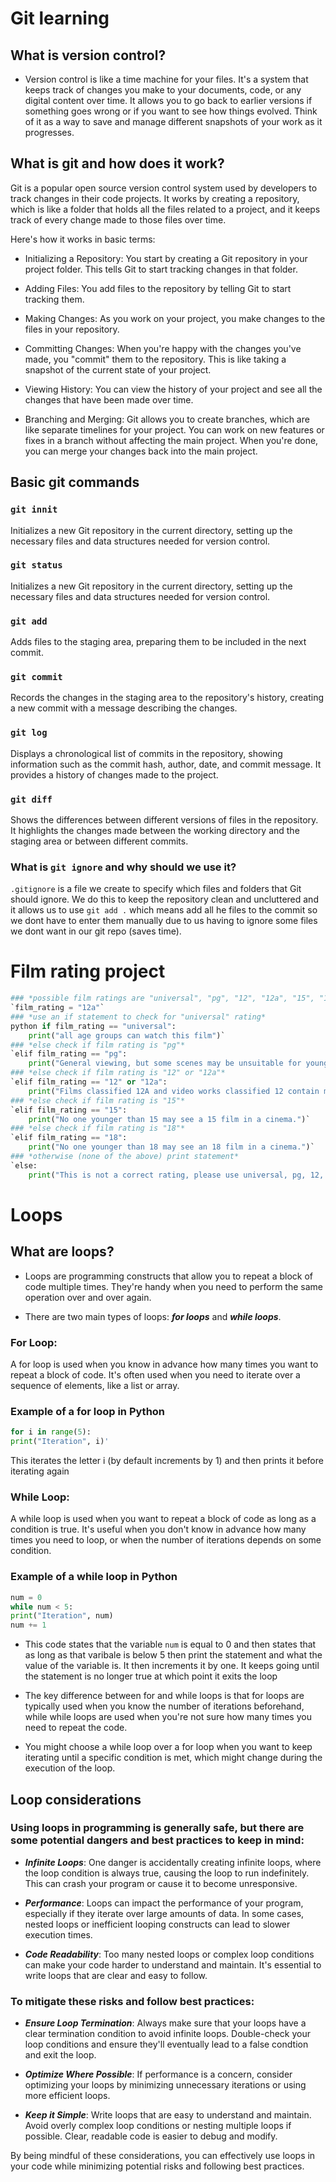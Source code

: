 # Git learning
## What is version control?
- Version control is like a time machine for your files. It's a system that keeps track of changes you make to your documents, code, or any digital content over time. It allows you to go back to earlier versions if something goes wrong or if you want to see how things evolved. Think of it as a way to save and manage different snapshots of your work as it progresses.

## What is git and how does it work?
Git is a popular open source version control system used by developers to track changes in their code projects. It works by creating a repository, which is like a folder that holds all the files related to a project, and it keeps track of every change made to those files over time.

Here's how it works in basic terms:

- Initializing a Repository: You start by creating a Git repository in your project folder. This tells Git to start tracking changes in that folder.

- Adding Files: You add files to the repository by telling Git to start tracking them.

- Making Changes: As you work on your project, you make changes to the files in your repository.

- Committing Changes: When you're happy with the changes you've made, you "commit" them to the repository. This is like taking a snapshot of the current state of your project.

- Viewing History: You can view the history of your project and see all the changes that have been made over time.

- Branching and Merging: Git allows you to create branches, which are like separate timelines for your project. You can work on new features or fixes in a branch without affecting the main project. When you're done, you can merge your changes back into the main project.

## Basic git commands
### `git innit`
Initializes a new Git repository in the current directory, setting up the necessary files and data structures needed for version control.

### `git status`
Initializes a new Git repository in the current directory, setting up the necessary files and data structures needed for version control.

### `git add`
Adds files to the staging area, preparing them to be included in the next commit.

### `git commit`
Records the changes in the staging area to the repository's history, creating a new commit with a message describing the changes.

### `git log`
Displays a chronological list of commits in the repository, showing information such as the commit hash, author, date, and commit message. It provides a history of changes made to the project.

### `git diff`
Shows the differences between different versions of files in the repository. It highlights the changes made between the working directory and the staging area or between different commits.

### What is `git ignore` and why should we use it?
 `.gitignore` is a file we create to specify which files and folders that Git should ignore. We do this to keep the repository clean and uncluttered and it allows us to use `git add .` which means add all he files to the commit so we dont have to enter them manually due to us having to ignore some files we dont want in our git repo (saves time). 

# Film rating project
```python
### *possible film ratings are "universal", "pg", "12", "12a", "15", "18"*
`film_rating = "12a"`
### *use an if statement to check for "universal" rating*
python if film_rating == "universal":
    print("all age groups can watch this film")`
### *else check if film rating is "pg"*
`elif film_rating == "pg":
    print("General viewing, but some scenes may be unsuitable for young children.")`
### *else check if film rating is "12" or "12a"*
`elif film_rating == "12" or "12a":
    print("Films classified 12A and video works classified 12 contain material that is not generally suitable for children aged under 12. No one younger than 12 may see a 12A film in a cinema unless accompanied by an adult.")`
### *else check if film rating is "15"*
`elif film_rating == "15":
    print("No one younger than 15 may see a 15 film in a cinema.")`
### *else check if film rating is "18"*
`elif film_rating == "18":
    print("No one younger than 18 may see an 18 film in a cinema.")`
### *otherwise (none of the above) print statement*
`else:
    print("This is not a correct rating, please use universal, pg, 12, 12a, 15, 18")`
```
# Loops
## What are loops?

- Loops are programming constructs that allow you to repeat a block of code multiple times. They're handy when you need to perform the same operation over and over again.

- There are two main types of loops: ***for loops*** and ***while loops***.

### **For Loop:**
A for loop is used when you know in advance how many times you want to repeat a block of code. It's often used when you need to iterate over a sequence of elements, like a list or array.

### Example of a for loop in Python
```python    
for i in range(5): 
print("Iteration", i)'
```    
This iterates the letter i (by default increments by 1) and then prints it before iterating again

### **While Loop:** 
A while loop is used when you want to repeat a block of code as long as a condition is true. It's useful when you don't know in advance how many times you need to loop, or when the number of iterations depends on some condition.

### Example of a while loop in Python
 ```python
num = 0
while num < 5:
print("Iteration", num)
num += 1
```
- This code states that the variable `num` is equal to 0 and then states that as long as that varibale is below 5 then print the statement and what the value of the variable is. It then increments it by one. It keeps going until the statement is no longer true at which point it exits the loop

- The key difference between for and while loops is that for loops are typically used when you know the number of iterations beforehand, while while loops are used when you're not sure how many times you need to repeat the code.

- You might choose a while loop over a for loop when you want to keep iterating until a specific condition is met, which might change during the execution of the loop.

## Loop considerations

### Using loops in programming is generally safe, but there are some potential dangers and best practices to keep in mind:

- ***Infinite Loops***: One danger is accidentally creating infinite loops, where the loop condition is always true, causing the loop to run indefinitely. This can crash your program or cause it to become unresponsive.

- ***Performance***: Loops can impact the performance of your program, especially if they iterate over large amounts of data. In some cases, nested loops or inefficient looping constructs can lead to slower execution times.

- ***Code Readability***: Too many nested loops or complex loop conditions can make your code harder to understand and maintain. It's essential to write loops that are clear and easy to follow.

### To mitigate these risks and follow best practices:

- ***Ensure Loop Termination***: Always make sure that your loops have a clear termination condition to avoid infinite loops. Double-check your loop conditions and ensure they'll eventually lead to a false condtion and exit the loop.

- ***Optimize Where Possible***: If performance is a concern, consider optimizing your loops by minimizing unnecessary iterations or using more efficient loops. 

- ***Keep it Simple***: Write loops that are easy to understand and maintain. Avoid overly complex loop conditions or nesting multiple loops if possible. Clear, readable code is easier to debug and modify.

By being mindful of these considerations, you can effectively use loops in your code while minimizing potential risks and following best practices.

